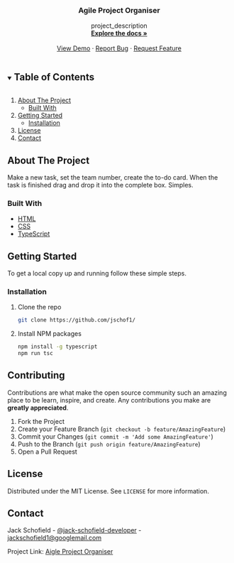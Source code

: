 

<br />
<p align="center">
  <a href="https://github.com/jschof1/AgileProjectOrganiser">
  </a>

  <h3 align="center">Agile Project Organiser</h3>

  <p align="center">
    project_description
    <br />
    <a href="https://github.com/jschof1/AgileProjectOrganiser"><strong>Explore the docs »</strong></a>
    <br />
    <br />
    <a href="https://blissful-golick-86d3dd.netlify.app">View Demo</a>
    ·
    <a href="https://github.com/jschof1/AgileProjectOrganiser/issues">Report Bug</a>
    ·
    <a href="https://github.com/jschof1/AgileProjectOrganiser/issues">Request Feature</a>
  </p>
</p>



<!-- TABLE OF CONTENTS -->
<details open="open">
  <summary><h2 style="display: inline-block">Table of Contents</h2></summary>
  <ol>
    <li>
      <a href="#about-the-project">About The Project</a>
      <ul>
        <li><a href="#built-with">Built With</a></li>
      </ul>
    </li>
    <li>
      <a href="#getting-started">Getting Started</a>
      <ul>
        <li><a href="#installation">Installation</a></li>
      </ul>
    </li>
    <li><a href="#license">License</a></li>
    <li><a href="#contact">Contact</a></li>
  </ol>
</details>



<!-- ABOUT THE PROJECT -->
## About The Project

Make a new task, set the team number, create the to-do card. When the task is finished drag and drop it into the complete box. Simples.


### Built With

* [HTML](https://developer.mozilla.org/en-US/docs/Web/HTML)
* [CSS](https://developer.mozilla.org/en-US/docs/Web/CSS)
* [TypeScript](https://www.typescriptlang.org/)



<!-- GETTING STARTED -->
## Getting Started

To get a local copy up and running follow these simple steps.

### Installation

1. Clone the repo
   ```sh
   git clone https://github.com/jschof1/
   ```
2. Install NPM packages
   ```sh
   npm install -g typescript
   npm run tsc
   ```


<!-- CONTRIBUTING -->
## Contributing

Contributions are what make the open source community such an amazing place to be learn, inspire, and create. Any contributions you make are **greatly appreciated**.

1. Fork the Project
2. Create your Feature Branch (`git checkout -b feature/AmazingFeature`)
3. Commit your Changes (`git commit -m 'Add some AmazingFeature'`)
4. Push to the Branch (`git push origin feature/AmazingFeature`)
5. Open a Pull Request



<!-- LICENSE -->
## License

Distributed under the MIT License. See `LICENSE` for more information.



<!-- CONTACT -->
## Contact

Jack Schofield - [@jack-schofield-developer](https://www.linkedin.com/in/jack-schofield-developer/) - jackschofield1@googlemail.com

Project Link: [Aigle Project Organiser](https://github.com/jschof1/AgileProjectOrganiser)

